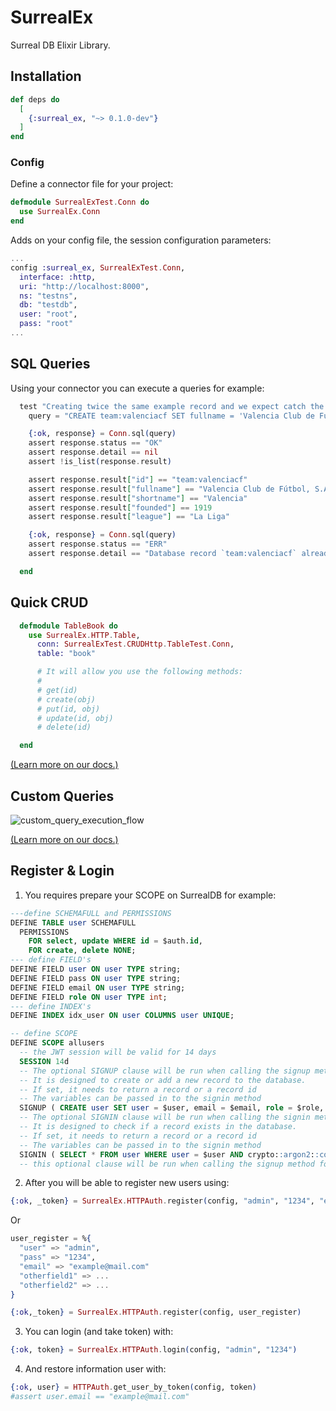 # SurrealEx

Surreal DB Elixir Library.

## Installation

```elixir
def deps do
  [
    {:surreal_ex, "~> 0.1.0-dev"}
  ]
end
```

### Config

Define a connector file for your project:
 
```elixir
defmodule SurrealExTest.Conn do
  use SurrealEx.Conn
end
```

Adds on your config file, the session configuration parameters:

```elixir
...
config :surreal_ex, SurrealExTest.Conn,
  interface: :http,
  uri: "http://localhost:8000",
  ns: "testns",
  db: "testdb",
  user: "root",
  pass: "root"
...
```

## SQL Queries

Using your connector you can execute a queries for example:

```elixir
  test "Creating twice the same example record and we expect catch the error", _state do
    query = "CREATE team:valenciacf SET fullname = 'Valencia Club de Fútbol, S.A.D.', shortname = 'Valencia', founded = 1919, league = 'La Liga';"

    {:ok, response} = Conn.sql(query)
    assert response.status == "OK"
    assert response.detail == nil
    assert !is_list(response.result)

    assert response.result["id"] == "team:valenciacf"
    assert response.result["fullname"] == "Valencia Club de Fútbol, S.A.D."
    assert response.result["shortname"] == "Valencia"
    assert response.result["founded"] == 1919
    assert response.result["league"] == "La Liga"

    {:ok, response} = Conn.sql(query)
    assert response.status == "ERR"
    assert response.detail == "Database record `team:valenciacf` already exists"

  end

```

## Quick CRUD

```elixir
  defmodule TableBook do
    use SurrealEx.HTTP.Table,
      conn: SurrealExTest.CRUDHttp.TableTest.Conn,
      table: "book"

      # It will allow you use the following methods:
      #
      # get(id) 
      # create(obj)
      # put(id, obj)
      # update(id, obj)
      # delete(id)

  end
```

[(Learn more on our docs.)](https://hexdocs.pm/surreal_ex/quick_crud.html)

## Custom Queries

![custom_query_execution_flow](https://user-images.githubusercontent.com/113306658/205117894-a48c577d-3254-4536-b1b5-7c190eef73c9.jpg)

[(Learn more on our docs.)](https://hexdocs.pm/surreal_ex/custom_queries.html)


## Register & Login

1. You requires prepare your SCOPE on SurrealDB for example: 

```SQL
---define SCHEMAFULL and PERMISSIONS
DEFINE TABLE user SCHEMAFULL
  PERMISSIONS
    FOR select, update WHERE id = $auth.id,
    FOR create, delete NONE;
--- define FIELD's
DEFINE FIELD user ON user TYPE string;
DEFINE FIELD pass ON user TYPE string;
DEFINE FIELD email ON user TYPE string;
DEFINE FIELD role ON user TYPE int;
--- define INDEX's
DEFINE INDEX idx_user ON user COLUMNS user UNIQUE;

-- define SCOPE
DEFINE SCOPE allusers
  -- the JWT session will be valid for 14 days
  SESSION 14d
  -- The optional SIGNUP clause will be run when calling the signup method for this scope
  -- It is designed to create or add a new record to the database.
  -- If set, it needs to return a record or a record id
  -- The variables can be passed in to the signin method
  SIGNUP ( CREATE user SET user = $user, email = $email, role = $role, pass = crypto::argon2::generate($pass))
  -- The optional SIGNIN clause will be run when calling the signin method for this scope
  -- It is designed to check if a record exists in the database.
  -- If set, it needs to return a record or a record id
  -- The variables can be passed in to the signin method
  SIGNIN ( SELECT * FROM user WHERE user = $user AND crypto::argon2::compare(pass, $pass) )
  -- this optional clause will be run when calling the signup method for this scope
```

2. After you will be able to register new users using:

```elixir
{:ok, _token} = SurrealEx.HTTPAuth.register(config, "admin", "1234", "example@mail.com")
```
Or 
```elixir
user_register = %{
  "user" => "admin",
  "pass" => "1234",
  "email" => "example@mail.com"
  "otherfield1" => ...
  "otherfield2" => ...
}

{:ok,_token} = SurrealEx.HTTPAuth.register(config, user_register)
```

3. You can login (and take token) with:

```elixir
{:ok, token} = SurrealEx.HTTPAuth.login(config, "admin", "1234")
```

4. And restore information user with:

```elixir
{:ok, user} = HTTPAuth.get_user_by_token(config, token)
#assert user.email == "example@mail.com"
```